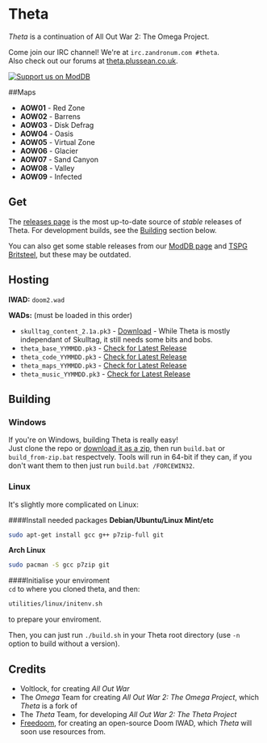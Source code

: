 Theta
=============
*Theta* is a continuation of All Out War 2: The Omega Project.

Come join our IRC channel! We're at `irc.zandronum.com #theta`.  
Also check out our forums at [theta.plussean.co.uk](http://theta.plussean.co.uk).

[![Support us on ModDB](http://button.moddb.com/popularity/medium/mods/28018.png)](http://www.moddb.com/mods/theta)

##Maps
 * __AOW01__ - Red Zone
 * __AOW02__ - Barrens
 * __AOW03__ - Disk Defrag
 * __AOW04__ - Oasis
 * __AOW05__ - Virtual Zone
 * __AOW06__ - Glacier
 * __AOW07__ - Sand Canyon
 * __AOW08__ - Valley
 * __AOW09__ - Infected

## Get
The [releases page](https://github.com/PlusGit/theta/releases) is the most up-to-date source of *stable* releases of Theta. For development builds, see the [Building](https://github.com/PlusGit/theta#building) section below.

You can also get some stable releases from our [ModDB page](http://www.moddb.com/mods/theta/downloads) and [TSPG Britsteel](http://britsteel.allfearthesentinel.net/wads), but these may be outdated.

## Hosting
__IWAD:__ `doom2.wad`

__WADs:__ (must be loaded in this order)
 - `skulltag_content_2.1a.pk3` - [Download](http://grandvoid.sickedwick.net/wads/skulltag_content2.1a.pk3) - While Theta is mostly independant of Skulltag, it still needs some bits and bobs.
 - `theta_base_YYMMDD.pk3` - [Check for Latest Release](https://github.com/PlusGit/theta/releases)
 - `theta_code_YYMMDD.pk3` - [Check for Latest Release](https://github.com/PlusGit/theta/releases)
 - `theta_maps_YYMMDD.pk3` - [Check for Latest Release](https://github.com/PlusGit/theta/releases)
 - `theta_music_YYMMDD.pk3` - [Check for Latest Release](https://github.com/PlusGit/theta/releases)

## Building
### Windows
If you're on Windows, building Theta is really easy!  
Just clone the repo or [download it as a zip](https://github.com/PlusGit/theta/archive/master.zip), then run `build.bat` or `build_from-zip.bat` respectvely.
Tools will run in 64-bit if they can, if you don't want them to then just run `build.bat /FORCEWIN32`.
### Linux
It's slightly more complicated on Linux:

####Install needed packages
__Debian/Ubuntu/Linux Mint/etc__
```bash
sudo apt-get install gcc g++ p7zip-full git
```
__Arch Linux__
```bash
sudo pacman -S gcc p7zip git
```
####Initialise your enviroment  
`cd` to where you cloned theta, and then:
```bash
utilities/linux/initenv.sh
```
to prepare your enviroment.

Then, you can just run `./build.sh` in your Theta root directory (use `-n` option to build without a version).

## Credits
 - Voltlock, for creating *All Out War*
 - The *Omega* Team for creating *All Out War 2: The Omega Project*, which *Theta* is a fork of
 - The *Theta* Team, for developing *All Out War 2: The Theta Project*
 - [Freedoom](https://freedoom.github.io/), for creating an open-source Doom IWAD, which *Theta* will soon use resources from.
